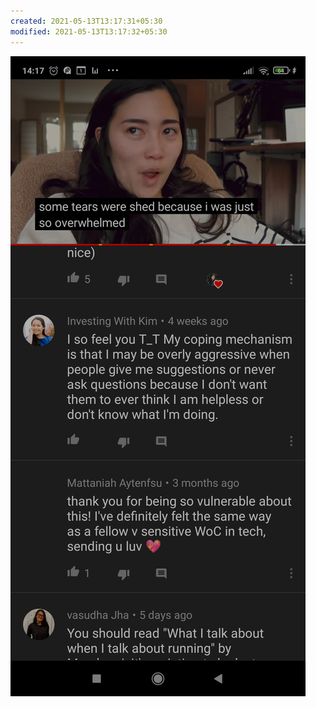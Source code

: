 ```yaml
---
created: 2021-05-13T13:17:31+05:30
modified: 2021-05-13T13:17:32+05:30
---
```


![Image](./IMG_1620892050460.jpg)

